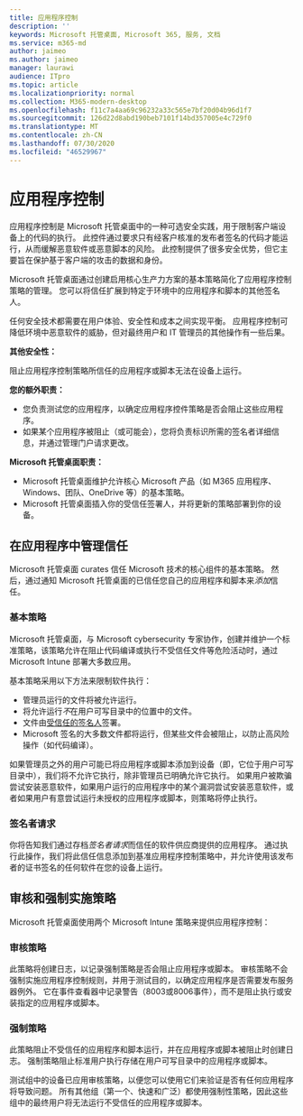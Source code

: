 ```yaml
---
title: 应用程序控制
description: ''
keywords: Microsoft 托管桌面, Microsoft 365, 服务, 文档
ms.service: m365-md
author: jaimeo
ms.author: jaimeo
manager: laurawi
audience: ITpro
ms.topic: article
ms.localizationpriority: normal
ms.collection: M365-modern-desktop
ms.openlocfilehash: f11c7a4aa69c96232a33c565e7bf20d04b96d1f7
ms.sourcegitcommit: 126d22d8abd190beb7101f14bd357005e4c729f0
ms.translationtype: MT
ms.contentlocale: zh-CN
ms.lasthandoff: 07/30/2020
ms.locfileid: "46529967"
---
```

# <a name="app-control"></a>应用程序控制

应用程序控制是 Microsoft 托管桌面中的一种可选安全实践，用于限制客户端设备上的代码的执行。 此控件通过要求只有经客户核准的发布者签名的代码才能运行，从而缓解恶意软件或恶意脚本的风险。 此控制提供了很多安全优势，但它主要旨在保护基于客户端的攻击的数据和身份。

Microsoft 托管桌面通过创建启用核心生产力方案的基本策略简化了应用程序控制策略的管理。 您可以将信任扩展到特定于环境中的应用程序和脚本的其他签名人。 


任何安全技术都需要在用户体验、安全性和成本之间实现平衡。 应用程序控制可降低环境中恶意软件的威胁，但对最终用户和 IT 管理员的其他操作有一些后果。

**其他安全性：**

阻止应用程序控制策略所信任的应用程序或脚本无法在设备上运行。

**您的额外职责：**

- 您负责测试您的应用程序，以确定应用程序控件策略是否会阻止这些应用程序。
- 如果某个应用程序被阻止（或可能会），您将负责标识所需的签名者详细信息，并通过管理门户请求更改。

**Microsoft 托管桌面职责：**

- Microsoft 托管桌面维护允许核心 Microsoft 产品（如 M365 应用程序、Windows、团队、OneDrive 等）的基本策略。
- Microsoft 托管桌面插入你的受信任签署人，并将更新的策略部署到你的设备。


## <a name="managing-trust-in-applications"></a>在应用程序中管理信任

Microsoft 托管桌面 curates 信任 Microsoft 技术的核心组件的基本策略。 然后，通过通知 Microsoft 托管桌面的已信任您自己的应用程序和脚本来*添加*信任。

### <a name="base-policy"></a>基本策略

Microsoft 托管桌面，与 Microsoft cybersecurity 专家协作，创建并维护一个标准策略，该策略允许在阻止代码编译或执行不受信任文件等危险活动时，通过 Microsoft Intune 部署大多数应用。

基本策略采用以下方法来限制软件执行：

- 管理员运行的文件将被允许运行。
- 将允许运行*不*在用户可写目录中的位置中的文件。
- 文件由[受信任的签名人](#signer-requests)签署。
- Microsoft 签名的大多数文件都将运行，但某些文件会被阻止，以防止高风险操作（如代码编译）。


如果管理员之外的用户可能已将应用程序或脚本添加到设备（即，它位于用户可写目录中），我们将不允许它执行，除非管理员已明确允许它执行。 如果用户被欺骗尝试安装恶意软件，如果用户运行的应用程序中的某个漏洞尝试安装恶意软件，或者如果用户有意尝试运行未授权的应用程序或脚本，则策略将停止执行。

### <a name="signer-requests"></a>签名者请求

你将告知我们通过存档*签名者请求*而信任的软件供应商提供的应用程序。 通过执行此操作，我们将此信任信息添加到基准应用程序控制策略中，并允许使用该发布者的证书签名的任何软件在您的设备上运行。

## <a name="audit-and-enforced-policies"></a>审核和强制实施策略

Microsoft 托管桌面使用两个 Microsoft Intune 策略来提供应用程序控制：

### <a name="audit-policy"></a>审核策略
此策略将创建日志，以记录强制策略是否会阻止应用程序或脚本。 审核策略不会强制实施应用程序控制规则，并用于测试目的，以确定应用程序是否需要发布服务器例外。 它在事件查看器中记录警告（8003或8006事件），而不是阻止执行或安装指定的应用程序或脚本。

### <a name="enforced-policy"></a>强制策略
此策略阻止不受信任的应用程序和脚本运行，并在应用程序或脚本被阻止时创建日志。 强制策略阻止标准用户执行存储在用户可写目录中的应用程序或脚本。

测试组中的设备已应用审核策略，以便您可以使用它们来验证是否有任何应用程序将导致问题。 所有其他组（第一个、快速和广泛）都使用强制性策略，因此这些组中的最终用户将无法运行不受信任的应用程序或脚本。







